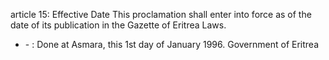 article 15: Effective Date
This proclamation shall enter into force as of the date of its publication in the Gazette of Eritrea Laws.
<ul>
			<li> - : Done at Asmara, this 1st day of January 1996.
Government of Eritrea<ul>
			</ul></li></ul>